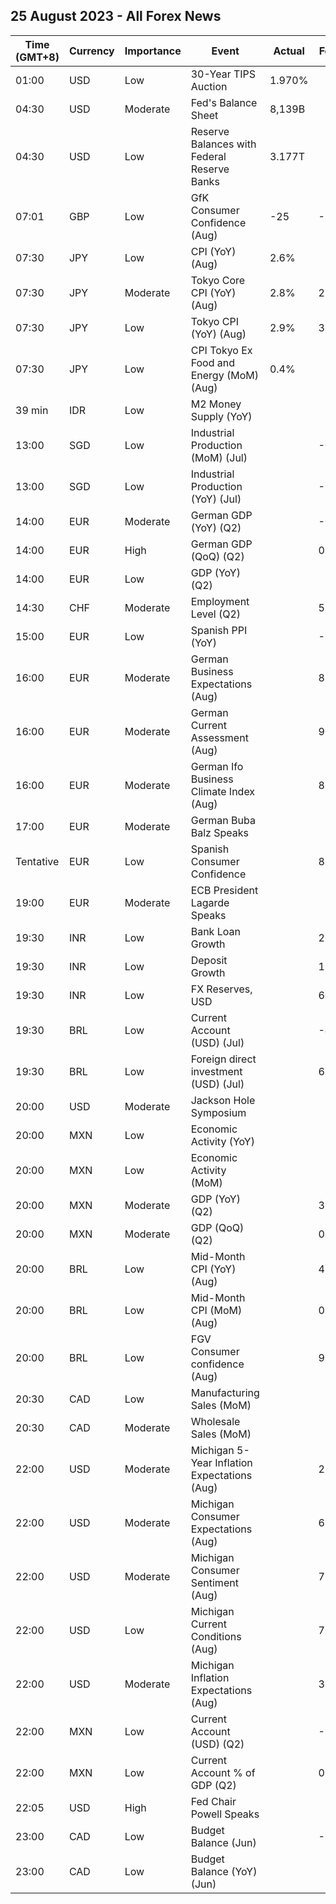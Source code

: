 ## 25 August 2023 - All Forex News

| Time (GMT+8) | Currency | Importance | Event | Actual | Forecast | Previous |
|------|----------|------------|-------|--------|----------|----------|
| 01:00 | USD | Low | 30-Year TIPS Auction | 1.970% |  | 1.550% |
| 04:30 | USD | Moderate | Fed's Balance Sheet | 8,139B |  | 8,146B |
| 04:30 | USD | Low | Reserve Balances with Federal Reserve Banks | 3.177T |  | 3.229T |
| 07:01 | GBP | Low | GfK Consumer Confidence (Aug) | -25 | -29 | -30 |
| 07:30 | JPY | Low | CPI (YoY) (Aug) | 2.6% |  | 2.5% |
| 07:30 | JPY | Moderate | Tokyo Core CPI (YoY) (Aug) | 2.8% | 2.9% | 3.0% |
| 07:30 | JPY | Low | Tokyo CPI (YoY) (Aug) | 2.9% | 3.0% | 3.2% |
| 07:30 | JPY | Low | CPI Tokyo Ex Food and Energy (MoM) (Aug) | 0.4% |  | 0.5% |
| 39 min | IDR | Low | M2 Money Supply (YoY) |  |  | 6.10% |
| 13:00 | SGD | Low | Industrial Production (MoM) (Jul) |  | -0.5% | 5.0% |
| 13:00 | SGD | Low | Industrial Production (YoY) (Jul) |  | -3.8% | -4.9% |
| 14:00 | EUR | Moderate | German GDP (YoY) (Q2) |  | -0.2% | -0.2% |
| 14:00 | EUR | High | German GDP (QoQ) (Q2) |  | 0.0% | -0.1% |
| 14:00 | EUR | Low | GDP (YoY) (Q2) |  |  | -0.20% |
| 14:30 | CHF | Moderate | Employment Level (Q2) |  | 5.428M | 5.389M |
| 15:00 | EUR | Low | Spanish PPI (YoY) |  | -10.1% | -8.1% |
| 16:00 | EUR | Moderate | German Business Expectations (Aug) |  | 83.8 | 83.5 |
| 16:00 | EUR | Moderate | German Current Assessment (Aug) |  | 90.0 | 91.3 |
| 16:00 | EUR | Moderate | German Ifo Business Climate Index (Aug) |  | 86.7 | 87.3 |
| 17:00 | EUR | Moderate | German Buba Balz Speaks |  |  |  |
| Tentative | EUR | Low | Spanish Consumer Confidence |  | 85.7 | 92.4 |
| 19:00 | EUR | Moderate | ECB President Lagarde Speaks |  |  |  |
| 19:30 | INR | Low | Bank Loan Growth |  | 20.1% | 19.7% |
| 19:30 | INR | Low | Deposit Growth |  | 13.1% | 12.9% |
| 19:30 | INR | Low | FX Reserves, USD |  | 605.80B | 602.16B |
| 19:30 | BRL | Low | Current Account (USD) (Jul) |  | -4.00B | -0.84B |
| 19:30 | BRL | Low | Foreign direct investment (USD) (Jul) |  | 6.56B | 1.88B |
| 20:00 | USD | Moderate | Jackson Hole Symposium |  |  |  |
| 20:00 | MXN | Low | Economic Activity (YoY) |  |  | 4.30% |
| 20:00 | MXN | Low | Economic Activity (MoM) |  |  | 0.00% |
| 20:00 | MXN | Moderate | GDP (YoY) (Q2) |  | 3.7% | 3.7% |
| 20:00 | MXN | Moderate | GDP (QoQ) (Q2) |  | 0.9% | 1.0% |
| 20:00 | BRL | Low | Mid-Month CPI (YoY) (Aug) |  | 4.13% | 3.19% |
| 20:00 | BRL | Low | Mid-Month CPI (MoM) (Aug) |  | 0.17% | -0.07% |
| 20:00 | BRL | Low | FGV Consumer confidence (Aug) |  | 93.3 | 94.8 |
| 20:30 | CAD | Low | Manufacturing Sales (MoM) |  |  | -1.7% |
| 20:30 | CAD | Moderate | Wholesale Sales (MoM) |  |  | -2.8% |
| 22:00 | USD | Moderate | Michigan 5-Year Inflation Expectations (Aug) |  | 2.9% | 3.0% |
| 22:00 | USD | Moderate | Michigan Consumer Expectations (Aug) |  | 67.3 | 68.3 |
| 22:00 | USD | Moderate | Michigan Consumer Sentiment (Aug) |  | 71.2 | 71.6 |
| 22:00 | USD | Low | Michigan Current Conditions (Aug) |  | 77.4 | 76.6 |
| 22:00 | USD | Moderate | Michigan Inflation Expectations (Aug) |  | 3.3% | 3.4% |
| 22:00 | MXN | Low | Current Account (USD) (Q2) |  | -3,399M | -14,282M |
| 22:00 | MXN | Low | Current Account % of GDP (Q2) |  | 0.68% | -3.60% |
| 22:05 | USD | High | Fed Chair Powell Speaks |  |  |  |
| 23:00 | CAD | Low | Budget Balance (Jun) |  | -5.30B | 3.30B |
| 23:00 | CAD | Low | Budget Balance (YoY) (Jun) |  |  | 1.52B |
